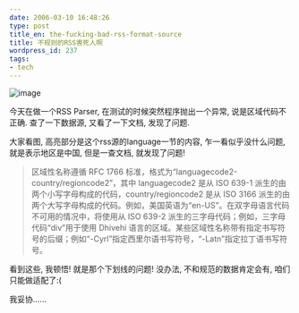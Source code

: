 ```yaml
---
date: 2006-03-10 16:48:26
type: post
title_en: the-fucking-bad-rss-format-source
title: 不规则的RSS害死人啊
wordpress_id: 237
tags:
- tech
---
```


![image](http://static.flickr.com/49/110396274_28438e4050.jpg)

今天在做一个RSS Parser, 在测试的时候突然程序抛出一个异常, 说是区域代码不正确. 查了一下数据源, 又看了一下文档, 发现了问题.

大家看图, 高亮部分是这个rss源的language一节的内容, 乍一看似乎没什么问题, 就是表示地区是中国, 但是一查文档, 就发现了问题!

> 区域性名称遵循 RFC 1766 标准，格式为“languagecode2-country/regioncode2”，其中 languagecode2 是从 ISO 639-1 派生的由两个小写字母构成的代码，country/regioncode2 是从 ISO 3166 派生的由两个大写字母构成的代码。例如，美国英语为“en-US”。在双字母语言代码不可用的情况中，将使用从 ISO 639-2 派生的三字母代码；例如，三字母代码“div”用于使用 Dhivehi 语言的区域。某些区域性名称带有指定书写符号的后缀；例如“-Cyrl”指定西里尔语书写符号，“-Latn”指定拉丁语书写符号。

看到这些, 我顿悟! 就是那个下划线的问题! 没办法, 不和规范的数据肯定会有, 咱们只能做适配了:(

我妥协......